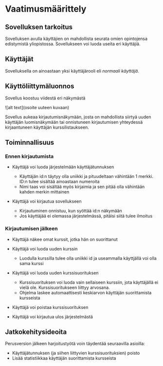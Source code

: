 # Vaatimusmäärittely

## Sovelluksen tarkoitus

Sovelluksen avulla käyttäjien on mahdollista seurata omien opintojensa edistymistä yliopistossa. Sovellukseen voi luoda useita eri käyttäjiä.

## Käyttäjät

Sovelluksella on ainoastaan yksi käyttäjärooli eli _normaali käyttäjä_.

## Käyttöliittymäluonnos

Sovellus koostuu viidestä eri näkymästä

![alt text](osoite uuteen kuvaan)

Sovellus aukeaa kirjautumisnäkymään, josta on mahdollista siirtyä uuden käyttäjän luomisnäkymään tai onnistuneen kirjautumisen yhteydessä kirjaantuneen käyttäjän kurssilistaukseen.

## Toiminnallisuus

### Ennen kirjautumista

- Käyttäjä voi luoda järjestelmään käyttäjätunnuksen
  - Käyttäjän id:n täytyy olla uniikki ja pituudeltaan vähintään 1 merkki. ID:n tulee sisältää ainoastaan numeroita
  - Nimi taas voi sisältää myös kirjaimia ja sen pitää olla vähintään kahden merkin mittainen

- Käyttäjä voi kirjautua sovellukseen
  - Kirjautuminen onnistuu, kun syöttää id:n näkymään
  - Jos käyttäjää ei olemassa järjestelmässä, pitäisi siitä tulee ilmoitus

### Kirjautumisen jälkeen

- Käyttäjä näkee omat kurssit, jotka hän on suorittanut

- Käyttäjä voi luoda uuden kurssin
  - Luodulla kurssilla tulee olla uniikki id ja useammalla käyttjällä voi olla sama kurssi
  
- Käyttäjä voi luoda uuden kurssisuorituksen
  - Kurssisuorituksen voi luoda vain sellaiseen kurssiin, jota käyttäjällä ei vielä ole. Kurssisuoritukseen liittyy arvosana.
  - Ohjelma laskee automaattisesti keskiarvon käyttäjän suorittamista kursseista
  
- Käyttäjä voi poistaa kurssisuorituksen

- Käyttäjä voi kirjautua ulos järjestelmästä

## Jatkokehitysideoita

Perusversion jälkeen harjoitustyötä voin täydentää seuraavilla asioilla:

- Käyttäjätunnuksen (ja siihen liittyvien kurssisuorituksien) poisto
- Lisää statistiikkaa käyttäjän suorittamista kursseista 
